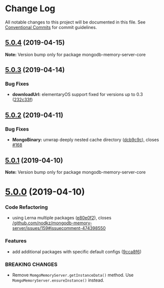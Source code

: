 # Change Log

All notable changes to this project will be documented in this file.
See [Conventional Commits](https://conventionalcommits.org) for commit guidelines.

## [5.0.4](https://github.com/nodkz/mongodb-memory-server/compare/v5.0.3...v5.0.4) (2019-04-15)

**Note:** Version bump only for package mongodb-memory-server-core





## [5.0.3](https://github.com/nodkz/mongodb-memory-server/compare/v5.0.2...v5.0.3) (2019-04-14)


### Bug Fixes

* **downloadUrl:** elementaryOS support fixed for versions up to 0.3 ([232c33f](https://github.com/nodkz/mongodb-memory-server/commit/232c33f))





## [5.0.2](https://github.com/nodkz/mongodb-memory-server/compare/v5.0.1...v5.0.2) (2019-04-11)


### Bug Fixes

* **MongoBinary:** unwrap deeply nested cache directory ([dcb9c9c](https://github.com/nodkz/mongodb-memory-server/commit/dcb9c9c)), closes [#168](https://github.com/nodkz/mongodb-memory-server/issues/168)





## [5.0.1](https://github.com/nodkz/mongodb-memory-server/compare/v5.0.0...v5.0.1) (2019-04-10)

**Note:** Version bump only for package mongodb-memory-server-core





# [5.0.0](https://github.com/nodkz/mongodb-memory-server/compare/v4.2.2...v5.0.0) (2019-04-10)


### Code Refactoring

* using Lerna multiple packages ([e80e0f2](https://github.com/nodkz/mongodb-memory-server/commit/e80e0f2)), closes [/github.com/nodkz/mongodb-memory-server/issues/159#issuecomment-474398550](https://github.com//github.com/nodkz/mongodb-memory-server/issues/159/issues/issuecomment-474398550)


### Features

* add additional packages with specific default configs ([9cca8f6](https://github.com/nodkz/mongodb-memory-server/commit/9cca8f6))


### BREAKING CHANGES

* Remove `MomgoMemoryServer.getInstanceData()` method. Use `MomgoMemoryServer.ensureInstance()` instead.
